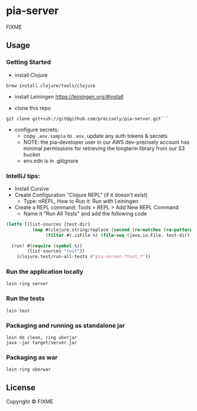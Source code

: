 # pia-server

FIXME

## Usage

### Getting Started

* install Clojure
```shell
brew install clojure/tools/clojure
```

* install Leiningen
https://leiningen.org/#install

* clone this repo
```shell
git clone git+ssh://git@github.com/precisely/pia-server.git```
```
* configure secrets:
  - copy `.env.sample` to `.env`, update any auth tokens & secrets
  - NOTE: the pia-developer user in our AWS dev-precisely account has minimal permissions for retrieving the longterm library from our S3 bucket    
  - env.edn is in .gitignore

### IntelliJ tips:

* Install Cursive
* Create Configuration "Clojure REPL" (if it doesn't exist) 
   - Type: nREPL, How to Run it: Run with Leiningen
* Create a REPL command: Tools > REPL > Add New REPL Command
  - Name it "Run All Tests" and add the following code
```clojure
(letfn [(list-sources [test-dir]
          (map #(clojure.string/replace (second (re-matches (re-pattern (str test-dir "/(.*)\\.clj?$")) (.getPath %))) "/" ".")
               (filter #(.isFile %) (file-seq (java.io.File. test-dir)))))]

  (run! #(require (symbol %))
        (list-sources "test"))
    (clojure.test/run-all-tests #"pia-server.*test.*"))
```
### Run the application locally

`lein ring server`

### Run the tests

`lein test`

### Packaging and running as standalone jar

```
lein do clean, ring uberjar
java -jar target/server.jar
```

### Packaging as war

`lein ring uberwar`

## License

Copyright ©  FIXME
